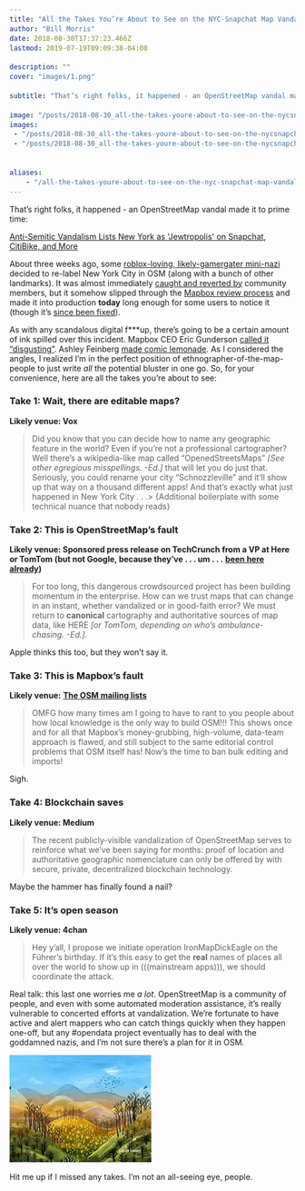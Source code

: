 ```yaml
---
title: "All the Takes You’re About to See on the NYC-Snapchat Map Vandalism"
author: "Bill Morris"
date: 2018-08-30T17:37:23.466Z
lastmod: 2019-07-19T09:09:38-04:00

description: ""
cover: "images/1.png"

subtitle: "That’s right folks, it happened - an OpenStreetMap vandal made it to prime time:"

image: "/posts/2018-08-30_all-the-takes-youre-about-to-see-on-the-nycsnapchat-map-vandalism/images/1.png" 
images:
 - "/posts/2018-08-30_all-the-takes-youre-about-to-see-on-the-nycsnapchat-map-vandalism/images/1.png" 
 - "/posts/2018-08-30_all-the-takes-youre-about-to-see-on-the-nycsnapchat-map-vandalism/images/2.gif" 


aliases:
    - "/all-the-takes-youre-about-to-see-on-the-nyc-snapchat-map-vandalism-c0e73010e90b"
---
```


That’s right folks, it happened - an OpenStreetMap vandal made it to prime time:

[Anti-Semitic Vandalism Lists New York as &#39;Jewtropolis&#39; on Snapchat, CitiBike, and More](https://gizmodo.com/anti-semitic-vandalism-lists-new-york-as-jewtropolis-on-1828712009)

About three weeks ago, some [roblox-loving, likely-gamergater mini-nazi](https://www.google.com/search?q=MedwedianPresident&amp;oq=MedwedianPresident&amp;aqs=chrome..69i57.520j0j1&amp;sourceid=chrome&amp;ie=UTF-8) decided to re-label New York City in OSM (along with a bunch of other landmarks). It was almost immediately [caught and reverted by](https://www.openstreetmap.org/changeset/61555047) community members, but it somehow slipped through the [Mapbox review process](https://www.mapbox.com/help/how-mapbox-data-works/#data-sources) and made it into production **today** long enough for some users to notice it (though it’s [since been fixed](https://map.snapchat.com/@40.729782,-74.138598,8.80z)).

As with any scandalous digital f***up, there’s going to be a certain amount of ink spilled over this incident. Mapbox CEO Eric Gunderson [called it “disgusting”](https://techcrunch.com/2018/08/30/mapbox-vandalism/). Ashley Feinberg [made comic lemonade](https://twitter.com/ashleyfeinberg/status/1035149099560054784). As I considered the angles, I realized I’m in the perfect position of ethnographer-of-the-map-people to just write _all_ the potential bluster in one go. So, for your convenience, here are all the takes you’re about to see:

### Take 1: Wait, there are editable maps?

**Likely venue: Vox**
> Did you know that you can decide how to name any geographic feature in the world? Even if you’re not a professional cartographer? Well there’s a wikipedia-like map called “OpenedStreetsMaps” _[See other egregious misspellings. -Ed.]_ that will let you do just that. Seriously, you could rename your city “Schnozzleville” and it’ll show up that way on a thousand different apps! And that’s exactly what just happened in New York City . . .> {Additional boilerplate with some technical nuance that nobody reads}

### Take 2: This is OpenStreetMap’s fault

**Likely venue: Sponsored press release on TechCrunch from a VP at Here or TomTom (but not Google, because they’ve . . . um . . .** [**been here already**](https://medium.com/@vtcraghead/caught-in-the-cartographic-crossfire-33b2036897b)**)**
> For too long, this dangerous crowdsourced project has been building momentum in the enterprise. How can we trust maps that can change in an instant, whether vandalized or in good-faith error? We must return to **canonical** cartography and authoritative sources of map data, like HERE _[or TomTom, depending on who’s ambulance-chasing. -Ed.]._

Apple thinks this too, but they won’t say it.

### Take 3: This is Mapbox’s fault

**Likely venue:** [**The OSM mailing lists**](https://lists.openstreetmap.org/pipermail/talk-us/2018-August/thread.html)
> OMFG how many times am I going to have to rant to you people about how local knowledge is the only way to build OSM!!! This shows once and for all that Mapbox’s money-grubbing, high-volume, data-team approach is flawed, and still subject to the same editorial control problems that OSM itself has! Now’s the time to ban bulk editing and imports!

Sigh.

### Take 4: Blockchain saves

**Likely venue: Medium**
> The recent publicly-visible vandalization of OpenStreetMap serves to reinforce what we’ve been saying for months: proof of location and authoritative geographic nomenclature can only be offered by with secure, private, decentralized blockchain technology.

Maybe the hammer has finally found a nail?

### Take 5: It’s open season

**Likely venue: 4chan**
> Hey y’all, I propose we initiate operation IronMapDickEagle on the Führer’s birthday. If it’s this easy to get the **real** names of places all over the world to show up in (((mainstream apps))), we should coordinate the attack.

Real talk: this last one worries me _a lot_. OpenStreetMap is a community of people, and even with some automated moderation assistance, it’s really vulnerable to concerted efforts at vandalization. We’re fortunate to have active and alert mappers who can catch things quickly when they happen one-off, but any #opendata project eventually has to deal with the goddamned nazis, and I’m not sure there’s a plan for it in OSM.




![image](/shoals/posts/2018-08-30_all-the-takes-youre-about-to-see-on-the-nycsnapchat-map-vandalism/images/2.gif)



Hit me up if I missed any takes. I’m not an all-seeing eye, people.
